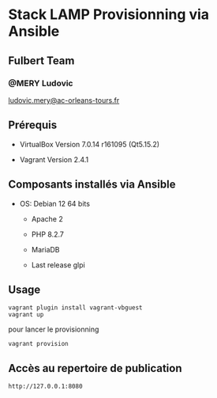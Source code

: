 # Stack LAMP Provisionning via Ansible

## Fulbert Team

### @MERY Ludovic

ludovic.mery@ac-orleans-tours.fr

## Prérequis

* VirtualBox	Version 7.0.14 r161095 (Qt5.15.2)

* Vagrant	Version 2.4.1

## Composants installés via Ansible

* OS: Debian 12 64 bits
  
  * Apache 2
  
  * PHP 8.2.7

  * MariaDB

  * Last release glpi

## Usage

    vagrant plugin install vagrant-vbguest
    vagrant up

pour lancer le provisionning

    vagrant provision

## Accès au repertoire de publication

    http://127.0.0.1:8080
